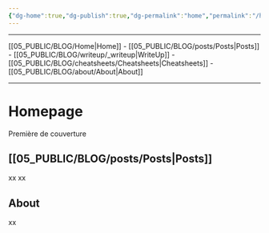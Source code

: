 ```yaml
---
{"dg-home":true,"dg-publish":true,"dg-permalink":"home","permalink":"/home/","tags":"gardenEntry","dgPassFrontmatter":true}
---
```


---
[[05_PUBLIC/BLOG/Home\|Home]] - [[05_PUBLIC/BLOG/posts/Posts\|Posts]] - [[05_PUBLIC/BLOG/writeup/_writeup\|WriteUp]] - [[05_PUBLIC/BLOG/cheatsheets/Cheatsheets\|Cheatsheets]] - [[05_PUBLIC/BLOG/about/About\|About]]

---

# Homepage
Première de couverture

## [[05_PUBLIC/BLOG/posts/Posts\|Posts]]

xx
xx

## About

xx

